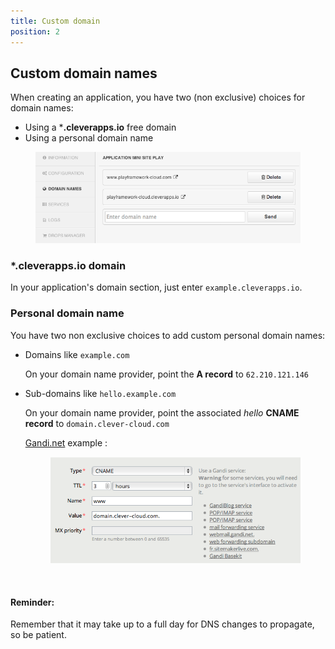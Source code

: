```yaml
---
title: Custom domain
position: 2
---
```


## Custom domain names

When creating an application, you have two (non exclusive) choices for domain names:

* Using a ***.cleverapps.io** free domain
* Using a personal domain name

<figure class="cc-content-img"><img  src="/assets/images/domain1.png"></figure>

### *.cleverapps.io domain

In your application's domain section, just enter ``example.cleverapps.io``.


### Personal domain name

You have two non exclusive choices to add custom personal domain names:

  * Domains like ``example.com``
  
    On your domain name provider, point the **A record** to ``62.210.121.146``

  * Sub-domains like ``hello.example.com``

    On your domain name provider, point the associated *hello* **CNAME record** to ``domain.clever-cloud.com``

    <a href="http://www.gandi.net" target="_blank">Gandi.net</a> example :
    <figure class="cc-content-img">
      <img  src="/assets/images/domain2.png">
    </figure>

<!-- -->
<br/>
<div class="alert alert-hot-problems">
  <h4>Reminder:</h4>
  <p>Remember that it may take up to a full day for DNS changes to propagate, so be patient.</p>
</div>